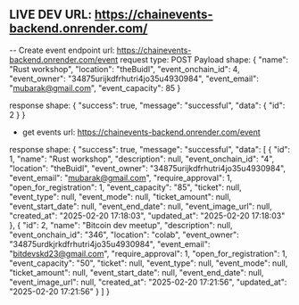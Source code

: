 ## LIVE DEV URL: https://chainevents-backend.onrender.com/

-- Create event endpoint
url: https://chainevents-backend.onrender.com/event
request type: POST
Payload shape: {
  "name": "Rust workshop",
  "location": "theBuidl",
  "event_onchain_id": 4,
  "event_owner": "34875urijkdfrhutri4jo35u4930984",
  "event_email": "mubarak@gmail.com",
  "event_capacity": 85
}

response shape: {
  "success": true,
  "message": "successful",
  "data": {
    "id": 2
  }
}

- get events
url: https://chainevents-backend.onrender.com/event

response shape: {
  "success": true,
  "message": "successful",
  "data": [
    {
      "id": 1,
      "name": "Rust workshop",
      "description": null,
      "event_onchain_id": "4",
      "location": "theBuidl",
      "event_owner": "34875urijkdfrhutri4jo35u4930984",
      "event_email": "mubarak@gmail.com",
      "require_approval": 1,
      "open_for_registration": 1,
      "event_capacity": "85",
      "ticket": null,
      "event_type": null,
      "event_mode": null,
      "ticket_amount": null,
      "event_start_date": null,
      "event_end_date": null,
      "event_image_url": null,
      "created_at": "2025-02-20 17:18:03",
      "updated_at": "2025-02-20 17:18:03"
    },
    {
      "id": 2,
      "name": "Bitcoin dev meetup",
      "description": null,
      "event_onchain_id": "346",
      "location": "colab",
      "event_owner": "34875urdkjrkdfrhutri4jo35u4930984",
      "event_email": "bitdevskd23@gmail.com",
      "require_approval": 1,
      "open_for_registration": 1,
      "event_capacity": "50",
      "ticket": null,
      "event_type": null,
      "event_mode": null,
      "ticket_amount": null,
      "event_start_date": null,
      "event_end_date": null,
      "event_image_url": null,
      "created_at": "2025-02-20 17:21:56",
      "updated_at": "2025-02-20 17:21:56"
    }
  ]
}